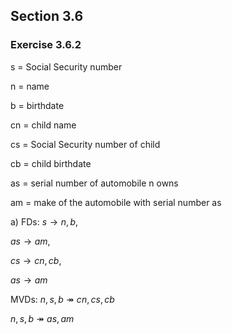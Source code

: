 ## Section 3.6

### Exercise 3.6.2
s = Social Security number

n = name

b = birthdate

cn = child name

cs = Social Security number of child

cb = child birthdate

as = serial number of automobile n owns

am = make of the automobile with serial number as

a) 
FDs: $s \rightarrow n, b$, 

$as \rightarrow  am$, 

$cs \rightarrow cn, cb$,

$as \rightarrow am$

MVDs: $n, s, b \twoheadrightarrow cn, cs, cb$

$n, s, b \twoheadrightarrow as, am$